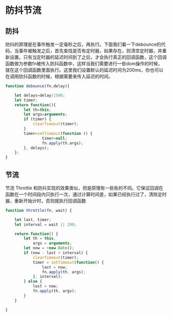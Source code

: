 # 防抖节流

## 防抖

防抖的原理是在事件触发一定毫秒之后，再执行。下面我们看一下debounce的代码，当事件被触发之后，首先查找是否有定时器，如果存在，则清空定时器，并重新设置。只有当定时器的延迟时间到了之后，才会执行真正的回调函数，这个回调函数做为参数fn被传入防抖函数中，这样当我们需要进行一些dom操作的时候，就在这个回调函数里面执行。这里我们设置默认的延迟时间为200ms，你也可以在调用防抖函数的时候，根据需要来传入延迟的时间。

```js
function debounce(fn,delay){

    let delays=delay||500;
    let timer;
    return function(){
        let th=this;
        let args=arguments;
        if (timer) {
            clearTimeout(timer);
        }
        timer=setTimeout(function () {
                timer=null;
                fn.apply(th,args);
        }, delays);
    };
}
```

## 节流

节流 Throttle 和防抖实现的效果类似，但是原理有一些些的不同。它保证回调在函数在一个时间段内只执行一次，通过计算时间差，如果已经执行过了，清除定时器，重新开始计时，否则就执行回调函数

```js
function throttle(fn, wait) {

    let last, timer;
    let interval = wait || 200;

    return function() {
        let th = this,
            args = arguments;
        let now = +new Date();
        if (now - last < interval) {
            clearTimeout(timer);
            timer = setTimeout(function() {
                last = now;
                fn.apply(th, args);
            }, interval);
        } else {
            last = now;
            fn.apply(th, args);
        }
    }

}
```
